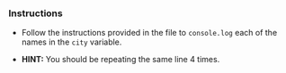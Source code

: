 
### Instructions

* Follow the instructions provided in the file to `console.log` each of the names in the `city` variable.

* **HINT:** You should be repeating the same line 4 times.
